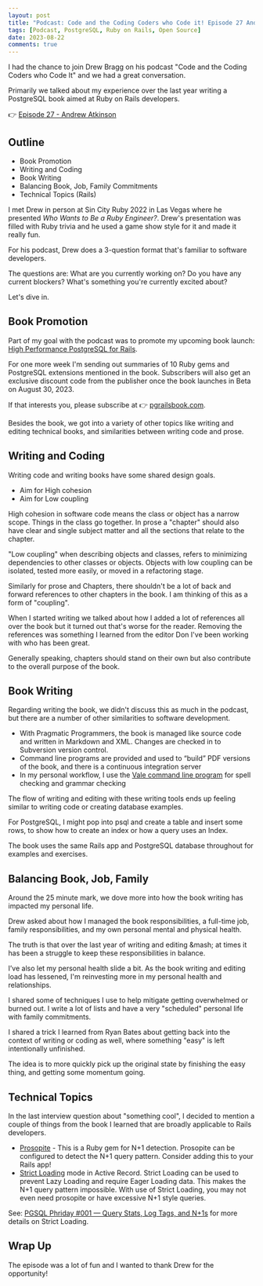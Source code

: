 ```yaml
---
layout: post
title: "Podcast: Code and the Coding Coders who Code it! Episode 27 Andrew Atkinson 🎙️"
tags: [Podcast, PostgreSQL, Ruby on Rails, Open Source]
date: 2023-08-22
comments: true
---
```


I had the chance to join Drew Bragg on his podcast "Code and the Coding Coders who Code It" and we had a great conversation.

Primarily we talked about my experience over the last year writing a PostgreSQL book aimed at Ruby on Rails developers.

👉 [Episode 27 - Andrew Atkinson](https://podcast.drbragg.dev/episodes/episode-27-andrew-atkinson/)

## Outline

* Book Promotion
* Writing and Coding
* Book Writing
* Balancing Book, Job, Family Commitments
* Technical Topics (Rails)

I met Drew in person at Sin City Ruby 2022 in Las Vegas where he presented *Who Wants to Be a Ruby Engineer?*. Drew's presentation was filled with Ruby trivia and he used a game show style for it and made it really fun.

For his podcast, Drew does a 3-question format that's familiar to software developers.

The questions are: What are you currently working on? Do you have any current blockers? What's something you're currently excited about?

Let's dive in.

## Book Promotion

Part of my goal with the podcast was to promote my upcoming book launch: [High Performance PostgreSQL for Rails](https://pgrailsbook.com).

For one more week I'm sending out summaries of 10 Ruby gems and PostgreSQL extensions mentioned in the book. Subscribers will also get an exclusive discount code from the publisher once the book launches in Beta on August 30, 2023.

If that interests you, please subscribe at 👉 [pgrailsbook.com](https://pgrailsbook.com).

Besides the book, we got into a variety of other topics like writing and editing technical books, and similarities between writing code and prose.

## Writing and Coding

Writing code and writing books have some shared design goals.

* Aim for High cohesion
* Aim for Low coupling

High cohesion in software code means the class or object has a narrow scope. Things in the class go together. In prose a "chapter" should also have clear and single subject matter and all the sections that relate to the chapter.

"Low coupling" when describing objects and classes, refers to minimizing dependencies to other classes or objects. Objects with low coupling can be isolated, tested more easily, or moved in a refactoring stage.

Similarly for prose and Chapters, there shouldn't be a lot of back and forward references to other chapters in the book. I am thinking of this as a form of "coupling".

When I started writing we talked about how I added a lot of references all over the book but it turned out that's worse for the reader. Removing the references was something I learned from the editor Don I've been working with who has been great.

Generally speaking, chapters should stand on their own but also contribute to the overall purpose of the book.

## Book Writing

Regarding writing the book, we didn't discuss this as much in the podcast, but there are a number of other similarities to software development.

* With Pragmatic Programmers, the book is managed like source code and written in Markdown and XML. Changes are checked in to Subversion version control.
* Command line programs are provided and used to “build” PDF versions of the book, and there is a continuous integration server
* In my personal workflow, I use the [Vale command line program](/blog/2023/05/26/better-writing-vale) for spell checking and grammar checking

The flow of writing and editing with these writing tools ends up feeling similar to writing code or creating database examples.

For PostgreSQL, I might pop into psql and create a table and insert some rows, to show how to create an index or how a query uses an Index.

The book uses the same Rails app and PostgreSQL database throughout for examples and exercises.

## Balancing Book, Job, Family

Around the 25 minute mark, we dove more into how the book writing has impacted my personal life.

Drew asked about how I managed the book responsibilities, a full-time job, family responsibilities, and my own personal mental and physical health.

The truth is that over the last year of writing and editing &mash; at times it has been a struggle to keep these responsibilities in balance.

I’ve also let my personal health slide a bit. As the book writing and editing load has lessened, I'm reinvesting more in my personal health and relationships.

I shared some of techniques I use to help mitigate getting overwhelmed or burned out. I write a lot of lists and have a very "scheduled" personal life with family commitments.

I shared a trick I learned from Ryan Bates about getting back into the context of writing or coding as well, where something "easy" is left intentionally unfinished.

The idea is to more quickly pick up the original state by finishing the easy thing, and getting some momentum going.


## Technical Topics

In the last interview question about "something cool", I decided to mention a couple of things from the book I learned that are broadly applicable to Rails developers.

* [Prosopite](https://github.com/charkost/prosopite) - This is a Ruby gem for N+1 detection. Prosopite can be configured to detect the N+1 query pattern. Consider adding this to your Rails app!
* [Strict Loading](https://rubyonrails.org/2020/2/21/this-week-in-rails-strict-loading-in-active-record-and-more) mode in Active Record. Strict Loading can be used to prevent Lazy Loading and require Eager Loading data. This makes the N+1 query pattern impossible. With use of Strict Loading, you may not even need prosopite or have excessive N+1 style queries.

See: [PGSQL Phriday #001 — Query Stats, Log Tags, and N+1s](/blog/2022/10/07/pgsqlphriday-2-truths-lie) for more details on Strict Loading.

## Wrap Up

The episode was a lot of fun and I wanted to thank Drew for the opportunity!
